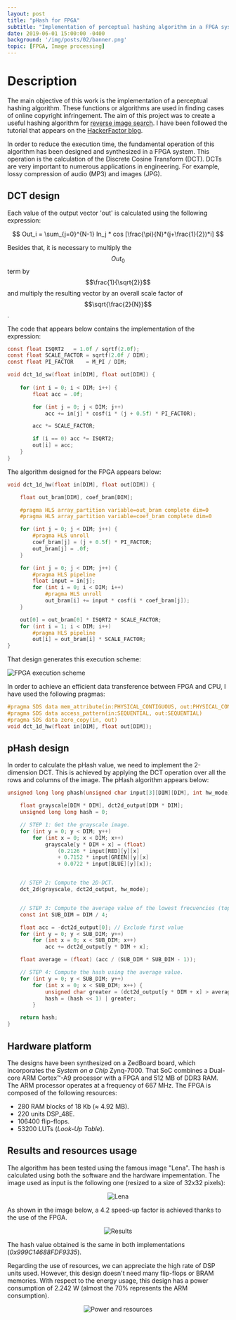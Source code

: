 ```yaml
---
layout: post
title: "pHash for FPGA"
subtitle: "Implementation of perceptual hashing algorithm in a FPGA system"
date: 2019-06-01 15:00:00 -0400
background: '/img/posts/02/banner.png'
topic: [FPGA, Image processing]
---
```


# Description

The main objective of this work is the implementation of a perceptual hashing algorithm. These functions or algorithms are used in finding cases of online copyright infringement. The aim of this project was to create a useful hashing algorithm for [reverse image search](https://en.wikipedia.org/wiki/Reverse_image_search). I have been followed the tutorial that appears on the [HackerFactor blog](http://hackerfactor.com/blog/index.php%3F/archives/432-Looks-Like-It.html).

In order to reduce the execution time, the fundamental operation of this algorithm has been designed and synthesized in a FPGA system. This operation is the calculation of the Discrete Cosine Transform (DCT). DCTs are very important to numerous applications in engineering. For example, lossy compression of audio (MP3) and images (JPG). 

## DCT design

Each value of the output vector 'out' is calculated using the following expression:

$$ Out_i = \sum_{j=0}^{N-1} In_j * cos [\frac{\pi}{N}*(j+\frac{1}{2})*i] $$

Besides that, it is necessary to multiply the $$Out_0$$ term by $$\frac{1}{\sqrt{2}}$$ and multiply the resulting vector by an overall scale factor of $$\sqrt{\frac{2}{N}}$$.


The code that appears below contains the implementation of the expression:

```c
const float ISQRT2	 = 1.0f / sqrtf(2.0f);
const float SCALE_FACTOR = sqrtf(2.0f / DIM);
const float PI_FACTOR	 = M_PI / DIM;

void dct_1d_sw(float in[DIM], float out[DIM]) {
	
	for (int i = 0; i < DIM; i++) {
		float acc = .0f;

		for (int j = 0; j < DIM; j++)
			acc += in[j] * cosf(i * (j + 0.5f) * PI_FACTOR);

		acc *= SCALE_FACTOR;

		if (i == 0) acc *= ISQRT2;
		out[i] = acc;
	}
}
```

The algorithm designed for the FPGA appears below:


```c
void dct_1d_hw(float in[DIM], float out[DIM]) {

	float out_bram[DIM], coef_bram[DIM];

	#pragma HLS array_partition variable=out_bram complete dim=0
	#pragma HLS array_partition variable=coef_bram complete dim=0

	for (int j = 0; j < DIM; j++) {
		#pragma HLS unroll
		coef_bram[j] = (j + 0.5f) * PI_FACTOR;
		out_bram[j] = .0f;
	}

	for (int j = 0; j < DIM; j++) {
		#pragma HLS pipeline
		float input = in[j];
		for (int i = 0; i < DIM; i++)
			#pragma HLS unroll
			out_bram[i] += input * cosf(i * coef_bram[j]);
	}

	out[0] = out_bram[0] * ISQRT2 * SCALE_FACTOR;
	for (int i = 1; i < DIM; i++)
		#pragma HLS pipeline
		out[i] = out_bram[i] * SCALE_FACTOR;
}
```

That design generates this execution scheme:

<img src="/img/posts/02/pipeline.png" alt="FPGA execution scheme" />

In order to achieve an efficient data transference between FPGA and CPU, I have used the following pragmas:

```c
#pragma SDS data mem_attribute(in:PHYSICAL_CONTIGUOUS, out:PHYSICAL_CONTIGUOUS)
#pragma SDS data access_pattern(in:SEQUENTIAL, out:SEQUENTIAL)
#pragma SDS data zero_copy(in, out)
void dct_1d_hw(float in[DIM], float out[DIM]);
``` 


## pHash design

In order to calculate the pHash value, we need to implement the 2-dimension DCT. This is achieved by applying the DCT operation over all the rows and columns of the image. The pHash algorithm appears below:

```c
unsigned long long phash(unsigned char input[3][DIM][DIM], int hw_mode) {

	float grayscale[DIM * DIM], dct2d_output[DIM * DIM];
	unsigned long long hash = 0;

	// STEP 1: Get the grayscale image.
	for (int y = 0; y < DIM; y++)
		for (int x = 0; x < DIM; x++)
			grayscale[y * DIM + x] = (float) 
				(0.2126 * input[RED][y][x]
				+ 0.7152 * input[GREEN][y][x]
				+ 0.0722 * input[BLUE][y][x]);


	// STEP 2: Compute the 2D-DCT.
	dct_2d(grayscale, dct2d_output, hw_mode);


	// STEP 3: Compute the average value of the lowest frecuencies (top-left subarray).
	const int SUB_DIM = DIM / 4;

	float acc = -dct2d_output[0]; // Exclude first value
	for (int y = 0; y < SUB_DIM; y++)
		for (int x = 0; x < SUB_DIM; x++)
			acc += dct2d_output[y * DIM + x];

	float average = (float) (acc / (SUB_DIM * SUB_DIM - 1));

	// STEP 4: Compute the hash using the average value.
	for (int y = 0; y < SUB_DIM; y++)
		for (int x = 0; x < SUB_DIM; x++) {
			unsigned char greater = (dct2d_output[y * DIM + x] > average);
			hash = (hash << 1) | greater;
		}

	return hash;
}
```

## Hardware platform
The designs have been synthesized on a ZedBoard board, which incorporates the *System on a Chip* Zynq-7000. That SoC combines a Dual-core ARM Cortex™-A9 processor with a FPGA and 512 MB of DDR3 RAM. The ARM processor operates at a frequency of 667 MHz. The FPGA is composed of the following resources:

* 280 RAM blocks of 18 Kb (≈ 4.92 MB).
* 220 units DSP_48E.
* 106400 flip-flops.
* 53200 LUTs (*Look-Up Table*).

## Results and resources usage

The algorithm has been tested using the famous image "Lena". The hash is calculated using both the software and the hardware impementation. The image used as input is the following one (resized to a size of 32x32 pixels):

<center><img src="/img/posts/02/Lena.png" alt="Lena" /></center>

As shown in the image below, a 4.2 speed-up factor is achieved thanks to the use of the FPGA.

<center><img src="/img/posts/02/result.png" alt="Results" /></center>

The hash value obtained is the same in both implementations (<i>0x999C14688FDF9335</i>).

Regarding the use of resources, we can appreciate the high rate of DSP units used. However, this design doesn't need many flip-flops or BRAM memories. With respect to the energy usage, this design has a power consumption of 2.242 W (almost the 70% represents the ARM consumption).

<center><img src="/img/posts/02/powerAndResources.png" alt="Power and resources" /></center>

